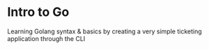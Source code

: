 # Intro to Go

Learning Golang syntax & basics by creating a very simple ticketing application through the CLI

